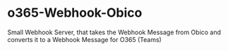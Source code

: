 # o365-Webhook-Obico
Small Webhook Server, that takes the Webhook Message from Obico and converts it to a Webhook Message for O365 (Teams)
